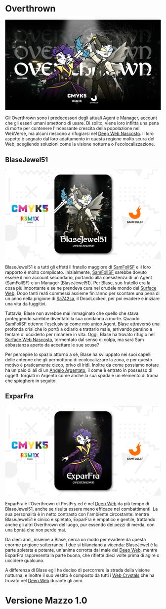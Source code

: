 # Overthrown

![overthrown](../eg/5/pptxover.jpg)

Gli Overthrown sono i predecessori degli attuali Agent e Manager, account che gli esseri umani smettono di usare. Di solito, viene loro inflitta una pena di morte per contenere l'incessante crescita della popolazione nel WebVerse, ma alcuni riescono a rifugiarsi nel [Deep Web Nascosto](../Remix/deep.md). Il loro aspetto è segnato dal loro adattamento in questa regione molto scura del Web, scegliendo soluzioni come la visione notturna o l'ecolocalizzazione.

## BlaseJewel51

![blasejewel51](../eg/5/blase.jpg)

BlaseJewel51 è a tutti gli effetti il fratello maggiore di [SamFollSF](../Remix/samfollsf.md) e il loro rapporto è molto complicato. Inizialmente, [SamFollSF](../Remix/samfollsf.md) sarebbe dovuto essere il mio account secondario, portando alla coesistenza di un Agent (SamFollSF) e un Manager (BlaseJewel51). Per Blase, suo fratello era la cosa più importante e se ne prendeva cura nel crudele mondo del [Surface Web](../Remix/deep.md). Dopo tanti reati commessi assieme finiranno per scontare una pena di un anno nella prigione di [Sa742sa](../Remix/sa742sa.md), il DeadLocked, per poi evadere e iniziare una vita da fuggitivi.

Tuttavia, Blase non avrebbe mai immaginato che quello che stava proteggendo sarebbe diventato la sua condanna a morte. Quando [SamFollSF](../Remix/samfollsf.md) ottenne l'esclusività come mio unico Agent, Blase attraversò una profonda crisi che lo portò a odiarlo e trattarlo male, arrivando persino a tentare di ucciderlo per rimanere in vita. Oggi, Blase ha trovato rifugio nel [Surface Web Nascosto](../Remix/deep.md), tormentato dal senso di colpa, ma sarà Sam abbastanza aperto da accettare le sue scuse?

Per percepire lo spazio attorno a sè, Blase ha sviluppato nei suoi capelli delle antenne che gli permottono di ecolocalizzare la zona, e per questo motivo è praticamente cieco, privo di iridi. Inoltre da come possiamo notare ha un paio di ali di un [Angelo Argentato](../Remix/metal.md), il come è entrato in possesso di oggetti forgiati in Argento come anche la sua spada è un elemento di trama che spiegherò in seguito.

## ExparFra

![exparfra](../eg/5/expar.jpg)

ExparFra è l'Overthrown di PostFry ed è nel [Deep Web](../Remix/deep.md) da più tempo di BlaseJewel51, anche se risulta essere meno efficace nei combattimenti. La sua personalità è in netto contrasto con l'ambiente circostante: mentre BlaseJewel51 è cinico e spietato, ExparFra è empatico e gentile, trattando anche gli altri Overthrown del luogo, pur essendo dei pezzi di merda, con una bontà che non perde mai.

Da dieci anni, insieme a Blase, cerca un modo per evadere da questa enorme prigione sotterranea. I due si bilanciano a vicenda: BlaseJewel è la parte spietata e potente, un'anima corrotta dal male del [Deep Web](../Remix/deep.md), mentre ExparFra rappresenta la parte buona, che riflette dieci volte prima di agire o uccidere qualcuno.

A differenza di Blase egli ha deciso di percorrere la strada della visione notturna, e inoltre il suo vestito è composto da tutti i [Web Crystals](../Remix/crystal.md) che ha trovato nel [Deep Web](../Remix/deep.md) durante gli anni.

# Versione Mazzo 1.0